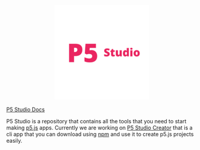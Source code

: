 <a href="https://p5-studio.vercel.app/"><p align="center"><img src="github/logo-white.png" height="250px"/></p></a>

<a href="https://p5-studio.vercel.app/"><p>P5 Studio Docs</p></a>

P5 Studio is a repository that contains all the tools that you need to start making <a href="https://p5js.org/">p5.js</a> apps. Currently we are working on [P5 Studio Creator](https://github.com/Andy-Python-Programmer/p5-studio/tree/master/creator) that is a cli app that you can download using [npm](https://www.npmjs.com/package/p5-studio-creator) and use it to create p5.js projects easily.

